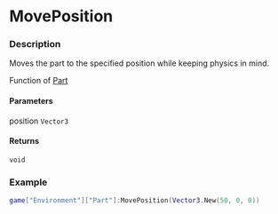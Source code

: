 # MovePosition

### Description

Moves the part to the specified position while keeping physics in mind.

Function of [Part](/classes/Part/)

#### Parameters

position `Vector3`

#### Returns

`void`

### Example

```lua
game["Environment"]["Part"]:MovePosition(Vector3.New(50, 0, 0))
```
